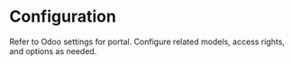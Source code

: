 # Configuration

Refer to Odoo settings for portal. Configure related models, access rights, and options as needed.
